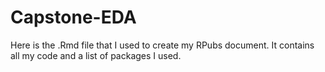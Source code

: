 # Capstone-EDA

Here is the .Rmd file that I used to create my RPubs document. It contains all my code and a list of packages I used.
